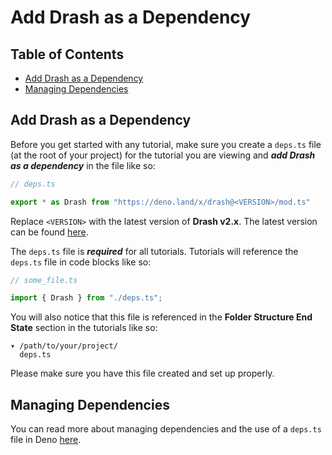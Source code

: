 # Add Drash as a Dependency

## Table of Contents

* [Add Drash as a Dependency](#add-drash-as-a-dependency)
* [Managing Dependencies](#managing-dependencies)

## Add Drash as a Dependency

Before you get started with any tutorial, make sure you create a `deps.ts` file (at the root of your project) for the tutorial you are viewing and **_add Drash as a dependency_** in the file like so:

```typescript
// deps.ts

export * as Drash from "https://deno.land/x/drash@<VERSION>/mod.ts"
```

Replace `<VERSION>` with the latest version of **Drash v2.x**. The latest version can be found [here](https://github.com/drashland/drash/releases/latest).

The `deps.ts` file is **_required_** for all tutorials. Tutorials will reference the `deps.ts` file in code blocks like so:

```typescript
// some_file.ts

import { Drash } from "./deps.ts";
```

You will also notice that this file is referenced in the **Folder Structure End State** section in the tutorials like so:

```text
▾ /path/to/your/project/
  deps.ts
```

Please make sure you have this file created and set up properly.

## Managing Dependencies

You can read more about managing dependencies and the use of a `deps.ts` file in Deno [here](https://deno.land/manual/examples/manage_dependencies).
